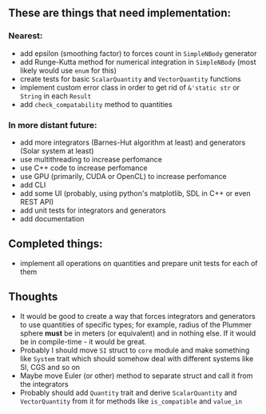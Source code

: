 ## These are things that need implementation:
### Nearest:
* add epsilon (smoothing factor) to forces count in `SimpleNBody` generator
* add Runge-Kutta method for numerical integration in `SimpleNBody` (most likely would use `enum` for this)
* create tests for basic `ScalarQuantity` and `VectorQuantity` functions
* implement custom error class in order to get rid of `&'static str` or `String` in each `Result` 
* add `check_compatability` method to quantities

### In more distant future:
* add more integrators (Barnes-Hut algorithm at least) and generators (Solar system at least)
* use multithreading to increase perfomance 
* use C++ code to increase perfomance 
* use GPU (primarily, CUDA or OpenCL) to increase perfomance
* add CLI
* add some UI (probably, using python's matplotlib, SDL in C++ or even REST API)
* add unit tests for integrators and generators
* add documentation

## Completed things:
* implement all operations on quantities and prepare unit tests for each of them

## Thoughts
* It would be good to create a way that forces integrators and generators to use quantities of specific types; for example, radius of the Plummer sphere **must** be in meters (or equivalent) and in nothing else. If it would be in compile-time - it would be great.
* Probably I should move `SI` struct to `core` module and make something like `System` trait which should somehow deal with different systems like SI, CGS and so on 
* Maybe move Euler (or other) method to separate struct and call it from the integrators
* Probably should add `Quantity` trait and derive `ScalarQuantity` and `VectorQuantity` from it for methods like `is_compatible` and `value_in`